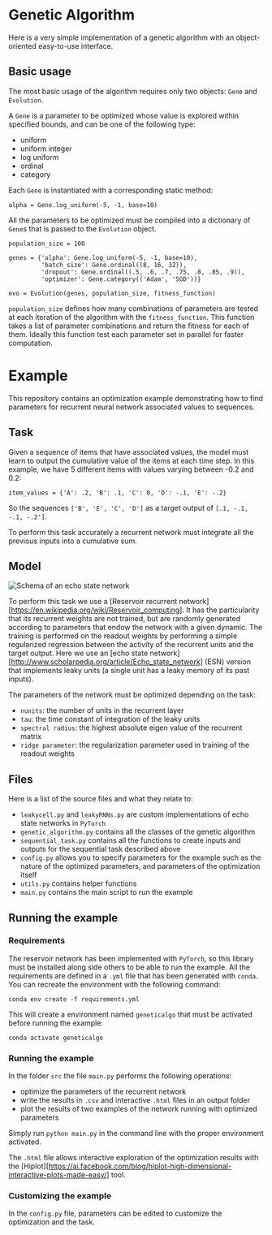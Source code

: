 # Genetic Algorithm

Here is a very simple implementation of a genetic algorithm with an object-oriented easy-to-use interface.

## Basic usage

The most basic usage of the algorithm requires only two objects: `Gene` and `Evolution`.

A `Gene` is a parameter to be optimized whose value is explored within specified
bounds, and can be one of the following type:
- uniform
- uniform integer
- log uniform
- ordinal
- category

Each `Gene` is instantiated with a corresponding static method:

```
alpha = Gene.log_uniform(-5, -1, base=10)
```

All the parameters to be optimized must be compiled into a dictionary of `Gene`s
that is passed to the `Evolution` object.

```
population_size = 100

genes = {'alpha': Gene.log_uniform(-5, -1, base=10),
         'batch_size': Gene.ordinal((8, 16, 32)),
         'dropout': Gene.ordinal((.5, .6, .7, .75, .8, .85, .9)),
         'optimizer': Gene.category(('Adam', 'SGD'))}
         
evo = Evolution(genes, population_size, fitness_function)
```

`population_size` defines how many combinations of parameters are tested at each
iteration of the algorithm with the `fitness_function`. This function takes a
list of parameter combinations and return the fitness for each of them. Ideally
this function test each parameter set in parallel for faster computation.

# Example

This repository contains an optimization example demonstrating how to find
parameters for recurrent neural network associated values to sequences.

## Task

Given a sequence of items that have associated values, the model must learn to
output the cumulative value of the items at each time step. In this example, we
have 5 different items with values varying between -0.2 and 0.2:
```
item_values = {'A': .2, 'B': .1, 'C': 0, 'D': -.1, 'E': -.2}
```

So the sequences `['B', 'E', 'C', 'D']` as a target output of `[.1, -.1, -.1, -.2']`.

To perform this task accurately a recurrent network must integrate all the
previous inputs into a cumulative sum.

## Model

![Schema of an echo state network](https://www.researchgate.net/profile/Joschka-Boedecker/publication/256459964/figure/fig1/AS:298010991972352@1448062765089/The-architecture-of-a-typical-Echo-State-Network-ESN-which-belongs-to-the-class-of.png)

To perform this task we use a [Reservoir recurrent
network][https://en.wikipedia.org/wiki/Reservoir_computing]. It has the
particularity that its recurrent weights are not trained, but are randomly
generated according to parameters that endow the network with a given dynamic.
The training is performed on the readout weights by performing a simple
regularized regression between the activity of the recurrent units and the
target output. Here we use an [echo state
network][http://www.scholarpedia.org/article/Echo_state_network] (ESN) version
that implements leaky units (a single unit has a leaky memory of its past
inputs).

The parameters of the network must be optimized depending on the task:
- `nunits`: the number of units in the recurrent layer
- `tau`: the time constant of integration of the leaky units
- `spectral radius`: the highest absolute eigen value of the recurrent matrix
- `ridge parameter`: the regularization parameter used in training of the readout weights

## Files

Here is a list of the source files and what they relate to:
- `leakycell.py` and `leakyRNNs.py` are custom implementations of echo state networks in `PyTorch`
- `genetic_algorithm.py` contains all the classes of the genetic algorithm
- `sequential_task.py` contains all the functions to create inputs and outputs for the sequential task described above
- `config.py` allows you to specify parameters for the example such as the nature of the optimized parameters, and parameters of the optimization itself
- `utils.py` contains helper functions
- `main.py` contains the main script to run the example

## Running the example

### Requirements

The reservoir network has been implemented with `PyTorch`, so this library must
be installed along side others to be able to run the example. All the
requirements are defined in a `.yml` file that has been generated with `conda`.
You can recreate the environment with the following command:
```
conda env create -f requirements.yml
```
This will create a environment named `geneticalgo` that must be activated before running the example:
```
conda activate geneticalgo
```

### Running the example

In the folder `src` the file `main.py` performs the following operations:
- optimize the parameters of the recurrent network
- write the results in `.csv` and interactive `.html` files in an output folder
- plot the results of two examples of the network running with optimized parameters

Simply run `python main.py` in the command line with the proper environment activated.

The `.html` file allows interactive exploration of the optimization results with
the [Hiplot][https://ai.facebook.com/blog/hiplot-high-dimensional-interactive-plots-made-easy/] tool.

### Customizing the example

In the `config.py` file, parameters can be edited to customize the optimization and the task.
